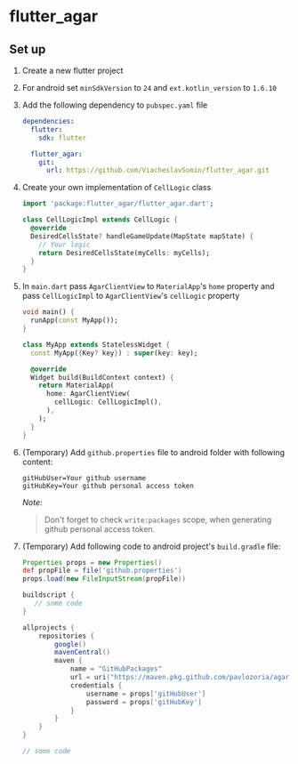 # flutter_agar

## Set up

1. Create a new flutter project
2. For android set `minSdkVersion` to `24` and `ext.kotlin_version` to `1.6.10`
3. Add the following dependency to `pubspec.yaml` file

   ```yaml
   dependencies:
     flutter:
       sdk: flutter

     flutter_agar:
       git:
         url: https://github.com/ViacheslavSomin/flutter_agar.git
   ```

4. Create your own implementation of `CellLogic` class

   ```dart
   import 'package:flutter_agar/flutter_agar.dart';

   class CellLogicImpl extends CellLogic {
     @override
     DesiredCellsState? handleGameUpdate(MapState mapState) {
       // Your logic
       return DesiredCellsState(myCells: myCells);
     }
   }
   ```

5. In `main.dart` pass `AgarClientView` to `MaterialApp`'s `home` property and pass `CellLogicImpl` to `AgarClientView`'s `cellLogic` property

   ```dart
   void main() {
     runApp(const MyApp());
   }

   class MyApp extends StatelessWidget {
     const MyApp({Key? key}) : super(key: key);

     @override
     Widget build(BuildContext context) {
       return MaterialApp(
         home: AgarClientView(
           cellLogic: CellLogicImpl(),
         ),
       );
     }
   }
   ```

6. (Temporary) Add `github.properties` file to android folder with following content:

   ```properties
   gitHubUser=Your github username
   gitHubKey=Your github personal access token
   ```

   _Note:_

   > Don't forget to check `write:packages` scope, when generating github personal access token.

7. (Temporary) Add following code to android project's `build.gradle` file:

   ```gradle
   Properties props = new Properties()
   def propFile = file('github.properties')
   props.load(new FileInputStream(propFile))

   buildscript {
      // some code
   }

   allprojects {
       repositories {
           google()
           mavenCentral()
           maven {
               name = "GitHubPackages"
               url = uri("https://maven.pkg.github.com/pavlozoria/agarepam")
               credentials {
                   username = props['gitHubUser']
                   password = props['gitHubKey']
               }
           }
       }
   }

   // some code
   ```
